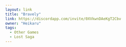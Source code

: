 ```yaml
---
layout: link
title: "Bravely"
link: https://discordapp.com/invite/0XVkwnDAeKgT2Cbv
owner: "Heikaru"
tags: 
  - Other Games
  - Lost Saga
---
```

